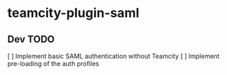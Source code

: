 # teamcity-plugin-saml

## Dev TODO

[ ] Implement basic SAML authentication without Teamcity
[ ] Implement pre-loading of the auth profiles